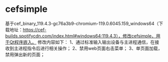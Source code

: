 # cefsimple

基于cef_binary_119.4.3-gc76a3b9-chromium-119.0.6045.159_windows64（下载地址：https://cef-builds.spotifycdn.com/index.html#windows64:119.4.3），修改cefsimple，用于Qt程序嵌入。
修改内容如下：
1、通过标准输入输出设备与主进程通信，在接收到主进程指令后进行相关操作；
2、禁用web页面右击菜单；
3、单页面加载，禁用弹出新的页面；
